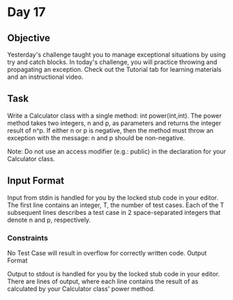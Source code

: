 # Day 17

## Objective
Yesterday's challenge taught you to manage exceptional situations by using try and catch blocks. In today's challenge, you will practice throwing and propagating an exception. Check out the Tutorial tab for learning materials and an instructional video.

## Task
Write a Calculator class with a single method: int power(int,int). The power method takes two integers, n and p, as parameters and returns the integer result of n^p. If either n or p is negative, then the method must throw an exception with the message: n and p should be non-negative.

Note: Do not use an access modifier (e.g.: public) in the declaration for your Calculator class.

## Input Format

Input from stdin is handled for you by the locked stub code in your editor. The first line contains an integer, T, the number of test cases. Each of the T subsequent lines describes a test case in 2 space-separated integers that denote n and p, respectively.

### Constraints

No Test Case will result in overflow for correctly written code.
Output Format

Output to stdout is handled for you by the locked stub code in your editor. There are  lines of output, where each line contains the result of  as calculated by your Calculator class' power method.